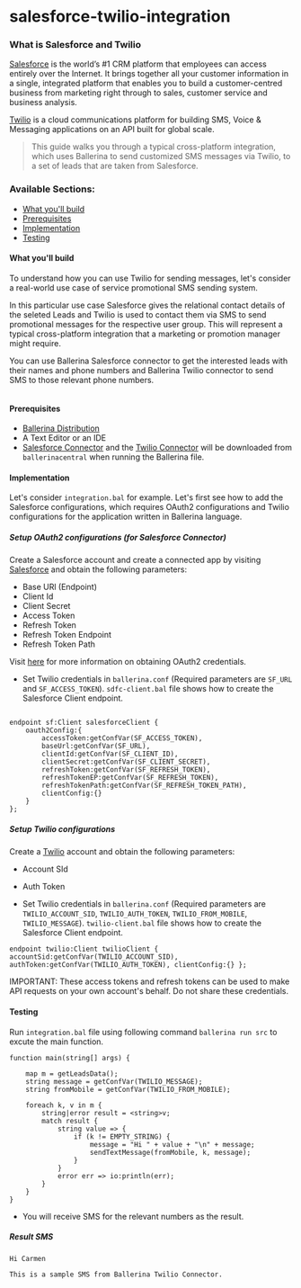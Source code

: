 # salesforce-twilio-integration

### What is Salesforce and Twilio

[Salesforce](https://www.salesforce.com) is the world’s #1 CRM platform that employees can access entirely over the Internet. It brings together all your customer information in a single, integrated platform that enables you to build a customer-centred business from marketing right through to sales, customer service and business analysis.

[Twilio](https://www.twilio.com/) is a cloud communications platform for building SMS, Voice & Messaging applications on an API built for global scale.

> This guide walks you through a typical cross-platform integration, which uses Ballerina to send customized SMS messages via Twilio, to a set of leads that are taken from Salesforce.

### Available Sections:
- [What you'll build](#what-youll-build)
- [Prerequisites](#prerequisites)
- [Implementation](#implementation)
- [Testing](#testing)

#### What you'll build

To understand how you can use Twilio for sending messages, let's consider a real-world use case of service promotional SMS sending system. 

In this particular use case Salesforce gives the relational contact details of the seleted Leads and Twilio is used to contact them via SMS to send promotional messages for the respective user group. This will represent a typical cross-platform integration that a marketing or promotion manager might require.

You can use Ballerina Salesforce connector to get the interested leads with their names and phone numbers and Ballerina Twilio connector to send SMS to those relevant phone numbers.

<image>
  
#### Prerequisites

* [Ballerina Distribution](https://github.com/ballerina-platform/ballerina-lang/blob/master/docs/quick-tour.md)
* A Text Editor or an IDE
* [Salesforce Connector](https://github.com/wso2-ballerina/package-salesforce) and the [Twilio Connector](https://github.com/wso2-ballerina/package-twilio) will be downloaded from `ballerinacentral` when running the Ballerina file.

#### Implementation
Let's consider `integration.bal` for example. Let's first see how to add the Salesforce configurations, which requires OAuth2 configurations and Twilio configurations for the application written in Ballerina language.

##### Setup OAuth2 configurations (for Salesforce Connector)
Create a Salesforce account and create a connected app by visiting [Salesforce](https://www.salesforce.com) and obtain the following parameters:

* Base URl (Endpoint)
* Client Id
* Client Secret
* Access Token
* Refresh Token
* Refresh Token Endpoint
* Refresh Token Path

Visit [here](https://help.salesforce.com/articleView?id=remoteaccess_authenticate_overview.htm) for more information on obtaining OAuth2 credentials.

* Set Twilio credentials in `ballerina.conf` (Required parameters are `SF_URL` and `SF_ACCESS_TOKEN`). `sdfc-client.bal` file shows how to create the Salesforce Client endpoint.

```ballerina

endpoint sf:Client salesforceClient {
    oauth2Config:{
        accessToken:getConfVar(SF_ACCESS_TOKEN),
        baseUrl:getConfVar(SF_URL),
        clientId:getConfVar(SF_CLIENT_ID),
        clientSecret:getConfVar(SF_CLIENT_SECRET),
        refreshToken:getConfVar(SF_REFRESH_TOKEN),
        refreshTokenEP:getConfVar(SF_REFRESH_TOKEN),
        refreshTokenPath:getConfVar(SF_REFRESH_TOKEN_PATH),
        clientConfig:{}
    }
};

```

##### Setup Twilio configurations
Create a [Twilio](https://www.twilio.com/) account and obtain the following parameters:

* Account SId
* Auth Token

* Set Twilio credentials in `ballerina.conf` (Required parameters are `TWILIO_ACCOUNT_SID`, `TWILIO_AUTH_TOKEN`, `TWILIO_FROM_MOBILE`, `TWILIO_MESSAGE`). `twilio-client.bal` file shows how to create the Salesforce Client endpoint.

`
endpoint twilio:Client twilioClient {
    accountSid:getConfVar(TWILIO_ACCOUNT_SID),
    authToken:getConfVar(TWILIO_AUTH_TOKEN),
    clientConfig:{}
};
`
  
IMPORTANT: These access tokens and refresh tokens can be used to make API requests on your own account's behalf. Do not share these credentials.

#### Testing

Run `integration.bal` file using following command `ballerina run src` to excute the main function.

```ballerina
function main(string[] args) {

    map m = getLeadsData();
    string message = getConfVar(TWILIO_MESSAGE);
    string fromMobile = getConfVar(TWILIO_FROM_MOBILE);

    foreach k, v in m {
        string|error result = <string>v;
        match result {
            string value => {
                if (k != EMPTY_STRING) {
                    message = "Hi " + value + "\n" + message;
                    sendTextMessage(fromMobile, k, message);
                }
            }
            error err => io:println(err);
        }
    }
}
```

* You will receive SMS for the relevant numbers as the result.
##### Result SMS
```
Hi Carmen

This is a sample SMS from Ballerina Twilio Connector.
```



 
 



